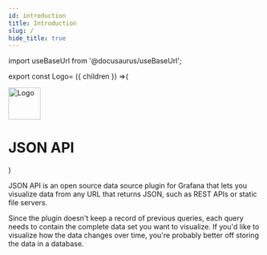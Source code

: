 ```yaml
---
id: introduction
title: Introduction
slug: /
hide_title: true
---
```


import useBaseUrl from '@docusaurus/useBaseUrl';

export const Logo= ({ children }) =>(
  <div
    style={{
      display: "flex",
      alignItems: "center",
      justifyContent: "center",
      padding: "72px 0",
    }}>
    <img alt="Logo" src={useBaseUrl('img/logo.svg')} width="64px" height="64px" />
    <h1
      style={{
        fontSize: "3rem",
        margin: 0,
        marginLeft: "1rem",
      }}>
      JSON API
    </h1>
  </div>
)

<Logo />

JSON API is an open source data source plugin for Grafana that lets you visualize data from any URL that returns JSON, such as REST APIs or static file servers.

Since the plugin doesn't keep a record of previous queries, each query needs to contain the complete data set you want to visualize. If you'd like to visualize how the data changes over time, you're probably better off storing the data in a database.

